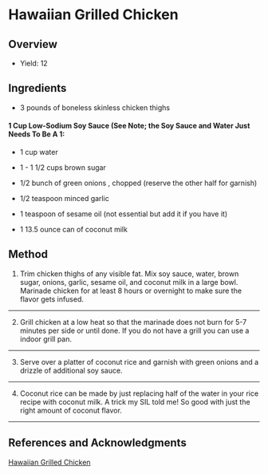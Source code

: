 # Hawaiian Grilled Chicken

## Overview

- Yield: 12

## Ingredients

- 3 pounds of boneless skinless chicken thighs

#### 1 Cup Low-Sodium Soy Sauce (See Note; the Soy Sauce and Water Just Needs To Be A 1:

- 1 cup water

- 1 - 1 1/2 cups brown sugar

- 1/2 bunch of green onions , chopped (reserve the other half for garnish)

- 1/2 teaspoon minced garlic

- 1 teaspoon of sesame oil (not essential but add it if you have it)

- 1 13.5 ounce can of coconut milk

## Method

1. Trim chicken thighs of any visible fat. Mix soy sauce, water, brown sugar, onions, garlic, sesame oil, and coconut milk in a large bowl. Marinade chicken for at least 8 hours or overnight to make sure the flavor gets infused.
---

2. Grill chicken at a low heat so that the marinade does not burn for 5-7 minutes per side or until done. If you do not have a grill you can use a indoor grill pan.
---

3. Serve over a platter of coconut rice and garnish with green onions and a drizzle of additional soy sauce.
---

4. Coconut rice can be made by just replacing half of the water in your rice recipe with coconut milk. A trick my SIL told me! So good with just the right amount of coconut flavor.
---

## References and Acknowledgments

[Hawaiian Grilled Chicken](https://www.the-girl-who-ate-everything.com/hawaiian-grilled-chicken)

